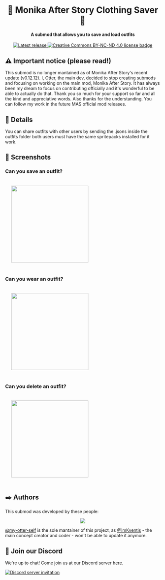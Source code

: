 
<h1 align="center">👚 Monika After Story Clothing Saver 👚</h1>
<h4 align="center">A submod that allows you to save and load outfits</h4>
<p align="center">
  <a href="https://github.com/imkventis/mas_rpc/releases/latest">
    <img alt="Latest release" src="https://img.shields.io/github/v/release/ImKventis/MASOutfits">
  </a>
  <a href="https://github.com/imkventis/masoutfits/blob/main/LICENSE.txt">
    <img alt="Creative Commons BY-NC-ND 4.0 license badge" src="https://img.shields.io/badge/License-CC_BY--NC--ND_4.0-lightgrey.svg">
  </a>
</p>

## ⚠️ Important notice (please read!)

This submod is no longer mantained as of Monika After Story's recent update (v0.12.12). I, Otter, the main dev, decided to stop creating submods and focusing on working on the main mod, Monika After Story. It has always been my dream to focus on contributing officially and it's wonderful to be able to actually do that. Thank you so much for your support so far and all the kind and appreciative words. Also thanks for the understanding. You can follow my work in the future MAS official mod releases.

## 💚 Details
You can share outfits with other users by sending the .jsons inside the outfits folder both users must have the same spritepacks installed for it work.

## 🌟 Screenshots

### Can you save an outfit?
<img src="https://imgur.com/ZfL9k26.jpg" style="height:250px;padding:20px">

### Can you wear an outfit?
<img src="https://imgur.com/UjBqG1j.jpg" style="height:250px;padding:20px">

### Can you delete an outfit?
<img src="https://imgur.com/fgUZ4Qg.jpg" style="height:250px;padding:20px">

## ✒️ Authors

This submod was developed by these people:

<p align="center">
  <a href="https://github.com/ImKventis/MASOutfits/graphs/contributors">
    <img src="https://contrib.rocks/image?repo=ImKventis/MASOutfits&max=6" />
  </a>
</p>

[@my-otter-self](https://github.com/my-otter-self) is the sole mantainer of this project, as [@ImKventis](https://github.com/ImKventis) - the main concept creator and coder - won't be able to update it anymore.

## 💬 Join our Discord

We're up to chat! Come join us at our Discord server [here](https://mon.icu/discord).

[![Discord server invitation](https://discordapp.com/api/guilds/970747033071804426/widget.png?style=banner3)](https://mon.icu/discord)
